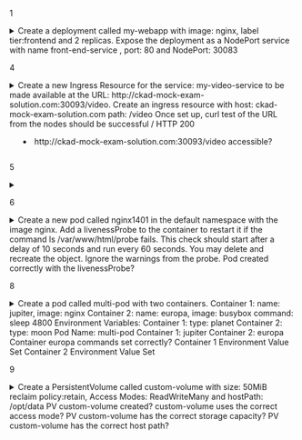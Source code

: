 1
<details><summary>
Create a deployment called my-webapp with image: nginx, label tier:frontend and 2 replicas. Expose the deployment as a NodePort service with name front-end-service , port: 80 and NodePort: 30083
</summary>
<p>

```bash
CORRECT:
vim 1_deploy.yml:
apiVersion: apps/v1
kind: Deployment
metadata:
  labels:
    tier: frontend
    app: my-webapp
  name: my-webapp
spec:
  replicas: 2
  selector:
    matchLabels:
      app: my-webapp
  template:
    metadata:
      labels:
        app: my-webapp
    spec:
      containers:
      - image: nginx
        name: nginx
k create -f 1_deploy.yml
k expose deploy my-webapp --name front-end-service --type NodePort --port 80 $dy > 1_svc.yml
vim 1_svc.yml 
#at spec.template.spec.ports, add "nodePort" field:
 - port: 80
   protocol: TCP
   targetPort: 80
   nodePort: 30083
k create -f 1_svc.yml

MINE:
```
</p>
</details>

4
<details><summary>
Create a new Ingress Resource for the service: my-video-service to be made available at the URL: http://ckad-mock-exam-solution.com:30093/video.
Create an ingress resource with host: ckad-mock-exam-solution.com
path: /video
Once set up, curl test of the URL from the nodes should be successful / HTTP 200
  <ul><li> http://ckad-mock-exam-solution.com:30093/video accessible? </li></ul>
</summary>
<p>

```bash
CORRECT:
k create ingress ingress --rule="ckad-mock-exam-solution.com/video*=my-video-service:8080" $dy > 4.yml
k create -f 4.yml
MINE:
root@controlplane ~ ➜  curl http://ckad-mock-exam-solution.com:30093/video
<!doctype html>
<title>Hello from Flask</title>
<body style="background: #30336b;">

<div style="color: #e4e4e4;
    text-align:  center;
    height: 90px;
    vertical-align:  middle;">
    <img src="https://res.cloudinary.com/cloudusthad/image/upload/v1547053817/error_404.png">

</div>

</body>
```
</p>
</details>

5
<details><summary>

</summary>
<p>

```bash
CORRECT:
MINE:
```
</p>
</details>

6
<details><summary>
Create a new pod called nginx1401 in the default namespace with the image nginx. Add a livenessProbe to the container to restart it if the command ls /var/www/html/probe fails. This check should start after a delay of 10 seconds and run every 60 seconds.
You may delete and recreate the object. Ignore the warnings from the probe.
Pod created correctly with the livenessProbe?
</summary>
<p>

```bash
CORRECT:
apiVersion: v1
kind: Pod
metadata:
  name: nginx1401
  namespace: default
spec:
  containers:
    - name: nginx1401
      image: nginx
      livenessProbe:
        exec:
          command: ["ls /var/www/html/probe"]
        initialDelaySeconds: 10
        periodSeconds: 60
MINE:
```
</p>
</details>

8
<details><summary>
Create a pod called multi-pod with two containers. 
Container 1: 
name: jupiter, image: nginx
Container 2: 
name: europa, image: busybox
command: sleep 4800
Environment Variables: 
Container 1: 
type: planet
Container 2: 
type: moon
Pod Name: multi-pod
Container 1: jupiter
Container 2: europa
Container europa commands set correctly?
Container 1 Environment Value Set
Container 2 Environment Value Set
</summary>
<p>

```bash
CORRECT:
apiVersion: v1
kind: Pod
metadata:
  creationTimestamp: null
  labels:
    run: multi-pod
  name: multi-pod
spec:
  containers:
  - image: nginx
    name: jupiter
    env:
    - name: type
      value: planet
  - image: busybox
    name: europa
    command: ["/bin/sh","-c","sleep 4800"]
    env:
     - name: type
       value: moon
MINE:
```
</p>
</details>

9
<details><summary>
Create a PersistentVolume called custom-volume with size: 50MiB reclaim policy:retain, Access Modes: ReadWriteMany and hostPath: /opt/data
PV custom-volume created?
custom-volume uses the correct access mode?
PV custom-volume has the correct storage capacity?
PV custom-volume has the correct host path?
</summary>
<p>

```bash
CORRECT:
kind: PersistentVolume
apiVersion: v1
metadata:
  name: custom-volume
spec:
  accessModes: ["ReadWriteMany"]
  capacity:
    storage: 50Mi
  persistentVolumeReclaimPolicy: Retain
  hostPath:
    path: /opt/data

MINE:
apiVersion: v1
kind: PersistentVolume
metadata:
  name: custom-volume
  labels:
    type: local
spec:
  capacity:
    storage: 50MiB
  accessModes:
  - ReadWriteMany
  hostPath:
    path: "/opt/data"
```
</p>
</details>
